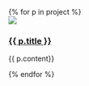 
<div class="card-group">
{% for p in project %}
<div class="card-flag">
<img src="/assets/{{ p.img }}" />
<div class="body">
  <h3><a href="{{ p.link }}">{{ p.title }}</a></h3>
  <p> {{ p.content}} </p>
</div>
</div>
{% endfor %}
</div>